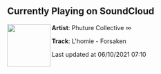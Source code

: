 ## Currently Playing on SoundCloud

[<img align="left" width="100" src="https://i1.sndcdn.com/artworks-SD1e01MEdpNMdzsB-G4r1VQ-t500x500.jpg">](https://soundcloud.com/phuturecollective/lhomie-forsaken?in=phuturecollective/sets/forsaken-by-lhomie)

**Artist**: Phuture Collective ∞ 

**Track**: L'homie - Forsaken

Last updated at 06/10/2021 07:10
